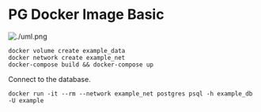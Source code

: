 # PG Docker Image Basic

![./uml.png](./uml.png)

```none
docker volume create example_data
docker network create example_net
docker-compose build && docker-compose up
```

Connect to the database.

```none
docker run -it --rm --network example_net postgres psql -h example_db -U example
```

